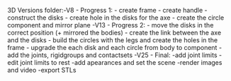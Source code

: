3D Versions folder:-V8 - Progress 1: - create frame
                                     - create handle
                                     - construct the disks
                                     - create hole in the disks for the axe
                                     - create the circle component and mirror plane
                   -V13 - Progress 2: - move the disks in the correct position (+ mirrored the bodies)
                                      - create the link between the axe and the disks
                                      - build the circles with the legs and create the holes in the frame
                                      - upgrade the each disk and each circle from body to component
                                      - add the joints, rigidgroups and contactsets
                   -V25 - Final: -add joint limits
                                 -edit joint limits to rest
                                 -add apearances and set the scene
                                 -render images and video
                                 -export STLs

